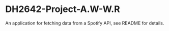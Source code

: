 # DH2642-Project-A.W-W.R
An application for fetching data from a Spotify API, see README for details.
